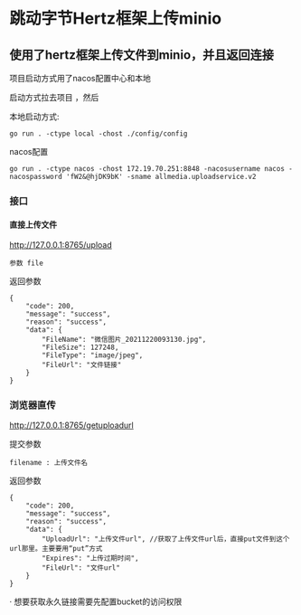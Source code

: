 # 跳动字节Hertz框架上传minio

## 使用了hertz框架上传文件到minio，并且返回连接

项目启动方式用了nacos配置中心和本地

启动方式拉去项目 ，然后

 本地启动方式:
```
go run . -ctype local -chost ./config/config
```

nacos配置

```
go run . -ctype nacos -chost 172.19.70.251:8848 -nacosusername nacos -nacospassword 'fW2&@hjDK9bK' -sname allmedia.uploadservice.v2
```

### 接口

#### 直接上传文件

http://127.0.0.1:8765/upload

```参数 file```

返回参数

```
{
    "code": 200,
    "message": "success",
    "reason": "success",
    "data": {
        "FileName": "微信图片_20211220093130.jpg",
        "FileSize": 127248,
        "FileType": "image/jpeg",
        "FileUrl": "文件链接"
    }
}
```

### 浏览器直传

http://127.0.0.1:8765/getuploadurl

提交参数
```
filename : 上传文件名
```

返回参数
```
{
    "code": 200,
    "message": "success",
    "reason": "success",
    "data": {
        "UploadUrl": "上传文件url", //获取了上传文件url后，直接put文件到这个url那里。主要要用“put”方式
        "Expires": "上传过期时间",
        "FileUrl": "文件url"
    }
}
```


· 想要获取永久链接需要先配置bucket的访问权限


###